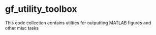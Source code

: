 gf_utility_toolbox
====================================

This code collection contains utilties for outputting MATLAB figures and other misc tasks










